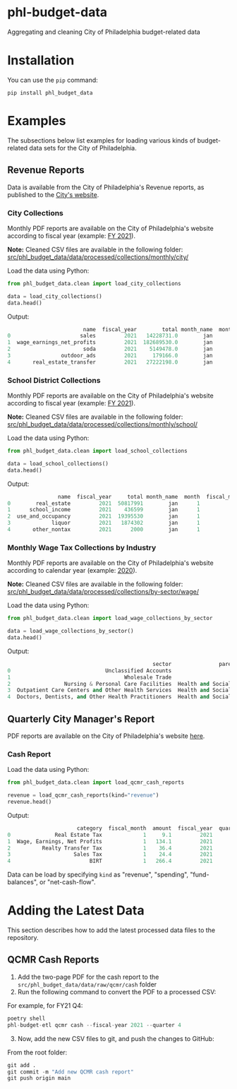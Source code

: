 # phl-budget-data

Aggregating and cleaning City of Philadelphia budget-related data

# Installation

You can use the `pip` command:

```
pip install phl_budget_data
```
# Examples

The subsections below list examples for loading various kinds of budget-related data sets for the City of Philadelphia.

## Revenue Reports

Data is available from the City of Philadelphia's Revenue reports, as published to the [City's website](https://www.phila.gov/departments/department-of-revenue/reports/).

### City Collections

Monthly PDF reports are available on the City of Philadelphia's website according to fiscal year (example: [FY 2021](https://www.phila.gov/documents/fy-2021-city-monthly-revenue-collections/)).

**Note:** Cleaned CSV files are available in the following folder: [src/phl_budget_data/data/processed/collections/monthly/city/](src/phl_budget_data/data/processed/collections/monthly/city/)

Load the data using Python:

```python
from phl_budget_data.clean import load_city_collections

data = load_city_collections()
data.head()
```

Output:
```python
                        name  fiscal_year        total month_name  month  fiscal_month  year       date kind
0                      sales         2021   14228731.0        jan      1             7  2021 2021-01-01  Tax
1  wage_earnings_net_profits         2021  182689530.0        jan      1             7  2021 2021-01-01  Tax
2                       soda         2021    5149478.0        jan      1             7  2021 2021-01-01  Tax
3                outdoor_ads         2021     179166.0        jan      1             7  2021 2021-01-01  Tax
4       real_estate_transfer         2021   27222198.0        jan      1             7  2021 2021-01-01  Tax
```
### School District Collections

Monthly PDF reports are available on the City of Philadelphia's website according to fiscal year (example: [FY 2021](https://www.phila.gov/documents/fy-2021-school-district-monthly-revenue-collections/)).

**Note:** Cleaned CSV files are available in the following folder: [src/phl_budget_data/data/processed/collections/monthly/school/](src/phl_budget_data/data/processed/collections/monthly/school/)

Load the data using Python:

```python
from phl_budget_data.clean import load_school_collections

data = load_school_collections()
data.head()
```

Output:

```python
                name  fiscal_year     total month_name  month  fiscal_month  year       date
0        real_estate         2021  50817991        jan      1             7  2021 2021-01-01
1      school_income         2021    436599        jan      1             7  2021 2021-01-01
2  use_and_occupancy         2021  19395530        jan      1             7  2021 2021-01-01
3             liquor         2021   1874302        jan      1             7  2021 2021-01-01
4       other_nontax         2021      2000        jan      1             7  2021 2021-01-01
```

### Monthly Wage Tax Collections by Industry

Monthly PDF reports are available on the City of Philadelphia's website according to calendar year (example: [2020](https://www.phila.gov/documents/2020-wage-tax-by-industry/)).

**Note:** Cleaned CSV files are available in the following folder: [src/phl_budget_data/data/processed/collections/by-sector/wage/](src/phl_budget_data/data/processed/collections/by-sector/wage/)

Load the data using Python:

```python
from phl_budget_data.clean import load_wage_collections_by_sector

data = load_wage_collections_by_sector()
data.head()
```

Output:

```python
                                              sector               parent_sector      total month_name  month  fiscal_month  year  fiscal_year       date
0                              Unclassified Accounts                         NaN   494978.0        jan      1             7  2021         2021 2021-01-01
1                                    Wholesale Trade                         NaN  4497890.0        jan      1             7  2021         2021 2021-01-01
2                 Nursing & Personal Care Facilities  Health and Social Services  3634459.0        jan      1             7  2021         2021 2021-01-01
3  Outpatient Care Centers and Other Health Services  Health and Social Services  6267932.0        jan      1             7  2021         2021 2021-01-01
4  Doctors, Dentists, and Other Health Practitioners  Health and Social Services  5392573.0        jan      1             7  2021         2021 2021-01-01
```


## Quarterly City Manager's Report

PDF reports are available on the City of Philadelphia's website [here](https://www.phila.gov/finance/reports-Quarterly.html).

### Cash Report

Load the data using Python:

```python
from phl_budget_data.clean import load_qcmr_cash_reports

revenue = load_qcmr_cash_reports(kind="revenue")
revenue.head()
```

Output:

```python
                      category  fiscal_month  amount  fiscal_year  quarter  month
0              Real Estate Tax             1     9.1         2021        4      7
1  Wage, Earnings, Net Profits             1   134.1         2021        4      7
2          Realty Transfer Tax             1    36.4         2021        4      7
3                    Sales Tax             1    24.4         2021        4      7
4                         BIRT             1   266.4         2021        4      7
```

Data can be load by specifying `kind` as "revenue", "spending", "fund-balances", or "net-cash-flow".

# Adding the Latest Data

This section describes how to add the latest processed data files to the repository.
## QCMR Cash Reports

1. Add the two-page PDF for the cash report to the `src/phl_budget_data/data/raw/qcmr/cash` folder
2. Run the following command to convert the PDF to a processed CSV:

For example, for FY21 Q4:

```python
poetry shell
phl-budget-etl qcmr cash --fiscal-year 2021 --quarter 4
```

3. Now, add the new CSV files to git, and push the changes to GitHub:

From the root folder:

```python
git add .
git commit -m "Add new QCMR cash report"
git push origin main
```

